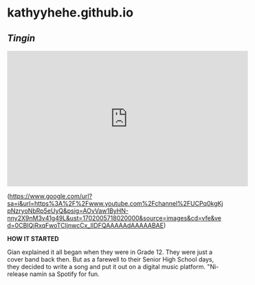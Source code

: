 # kathyyhehe.github.io

## *Tingin*

<iframe width="560" height="315" src="https://www.youtube.com/embed/aJakSXHZROo?si=y05s2eHhBDcBb3Ho" title="YouTube video player" frameborder="0" allow="accelerometer; autoplay; clipboard-write; encrypted-media; gyroscope; picture-in-picture; web-share" allowfullscreen></iframe>


(https://www.google.com/url?sa=i&url=https%3A%2F%2Fwww.youtube.com%2Fchannel%2FUCPq0kgKjpNzryoNbRp5eUyQ&psig=AOvVaw1ByHN-nny2X9nM3v41g49L&ust=1702005718020000&source=images&cd=vfe&ved=0CBIQjRxqFwoTCIjnwcCx_IIDFQAAAAAdAAAAABAE)

**HOW IT STARTED**

Gian explained it all began when they were in Grade 12. They were just a cover band back then. But as a farewell to their Senior High School days, they decided to write a song and put it out on a digital music platform. "Ni-release namin sa Spotify for fun.
